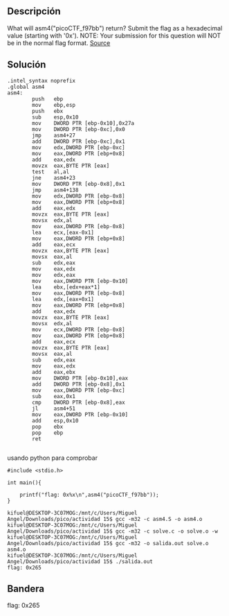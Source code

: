 ## Descripción 
What will asm4("picoCTF_f97bb") return? Submit the flag as a hexadecimal value (starting with '0x'). NOTE: Your submission for this question will NOT be in the normal flag format. [Source](https://jupiter.challenges.picoctf.org/static/76ef117df9226a8a9306a8865b14068e/test.S)


## Solución
```
.intel_syntax noprefix
.global asm4
asm4:
		push   ebp
		mov    ebp,esp
		push   ebx
		sub    esp,0x10
		mov    DWORD PTR [ebp-0x10],0x27a
		mov    DWORD PTR [ebp-0xc],0x0
		jmp    asm4+27
		add    DWORD PTR [ebp-0xc],0x1
		mov    edx,DWORD PTR [ebp-0xc]
		mov    eax,DWORD PTR [ebp+0x8]
		add    eax,edx
		movzx  eax,BYTE PTR [eax]
		test   al,al
		jne    asm4+23
		mov    DWORD PTR [ebp-0x8],0x1
		jmp    asm4+138
		mov    edx,DWORD PTR [ebp-0x8]
		mov    eax,DWORD PTR [ebp+0x8]
		add    eax,edx
		movzx  eax,BYTE PTR [eax]
		movsx  edx,al
		mov    eax,DWORD PTR [ebp-0x8]
		lea    ecx,[eax-0x1]
		mov    eax,DWORD PTR [ebp+0x8]
		add    eax,ecx
		movzx  eax,BYTE PTR [eax]
		movsx  eax,al
		sub    edx,eax
		mov    eax,edx
		mov    edx,eax
		mov    eax,DWORD PTR [ebp-0x10]
		lea    ebx,[edx+eax*1]
		mov    eax,DWORD PTR [ebp-0x8]
		lea    edx,[eax+0x1]
		mov    eax,DWORD PTR [ebp+0x8]
		add    eax,edx
		movzx  eax,BYTE PTR [eax]
		movsx  edx,al
		mov    ecx,DWORD PTR [ebp-0x8]
		mov    eax,DWORD PTR [ebp+0x8]
		add    eax,ecx
		movzx  eax,BYTE PTR [eax]
		movsx  eax,al
		sub    edx,eax
		mov    eax,edx
		add    eax,ebx
		mov    DWORD PTR [ebp-0x10],eax
		add    DWORD PTR [ebp-0x8],0x1
		mov    eax,DWORD PTR [ebp-0xc]
		sub    eax,0x1
		cmp    DWORD PTR [ebp-0x8],eax
		jl     asm4+51
		mov    eax,DWORD PTR [ebp-0x10]
		add    esp,0x10
		pop    ebx
		pop    ebp
		ret    


```

usando python para comprobar 

```
#include <stdio.h>

int main(){

    printf("flag: 0x%x\n",asm4("picoCTF_f97bb"));
}
```

```
kifuel@DESKTOP-3C07MOG:/mnt/c/Users/Miguel Angel/Downloads/pico/actividad 15$ gcc -m32 -c asm4.S -o asm4.o
kifuel@DESKTOP-3C07MOG:/mnt/c/Users/Miguel Angel/Downloads/pico/actividad 15$ gcc -m32 -c solve.c -o solve.o -w
kifuel@DESKTOP-3C07MOG:/mnt/c/Users/Miguel Angel/Downloads/pico/actividad 15$ gcc -m32 -o salida.out solve.o asm4.o
kifuel@DESKTOP-3C07MOG:/mnt/c/Users/Miguel Angel/Downloads/pico/actividad 15$ ./salida.out
flag: 0x265
```


## Bandera
flag: 0x265